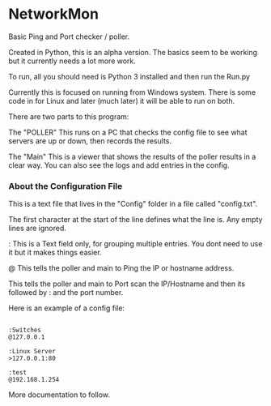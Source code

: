 # NetworkMon
Basic Ping and Port checker / poller.

Created in Python, this is an alpha version. The basics seem to be working but it currently needs a lot more work.

To run, all you should need is Python 3 installed and then run the Run.py

Currently this is focused on running from  Windows system. There is some code in for Linux and later (much later) it will be able to run on both.

There are two parts to this program:

The "POLLER"
This runs on a PC that checks the config file to see what servers are up or down, then records the results.

The "Main"
This is a viewer that shows the results of the poller results in a clear way. You can also see the logs and add entries in the config.

### About the Configuration File

This is a text file that lives in the "Config" folder in a file called "config.txt".

The first character at the start of the line defines what the line is. Any empty lines are ignored.

:
This is a Text field only, for grouping multiple entries. You dont need to use it but it makes things easier.

@
This tells the poller and main to Ping the IP or hostname address.

>
This tells the poller and main to Port scan the IP/Hostname and then its followed by : and the port number.

Here is an example of a config file:

```

:Switches
@127.0.0.1

:Linux Server
>127.0.0.1:80

:test
@192.168.1.254

```


More documentation to follow.

